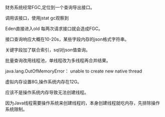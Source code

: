 财务系统经常FGC,定位到一个查询导出接口。

调用该接口，使用jstat gc观察到

Eden直接进入old 每两次请求接口就会造成FGC。

接口查询响应大概在10-20s，某些字段内存的json格式字符串。

关键字段加了联合索引，sql对json值查询。

批量查询改用线程池，单线程改为多线程再合并结果。

java.lang.OutOfMemoryError： unable to create new native thread

虚拟内存设置8G,操作系统内存在12G。

应该不是操作系统内存导致无法创建线程。

因为Java线程需要操作系统来创建线程的，本身创建线程就吃内存，先排除操作系统限制。